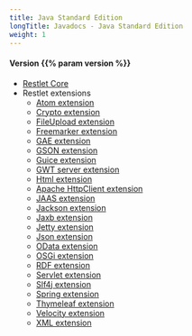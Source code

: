 ```yaml
---
title: Java Standard Edition
longTitle: Javadocs - Java Standard Edition
weight: 1
---
```


<h4>Version {{% param version %}}</h4>

<div class="javadocs-index">
  <ul>
    <li><a href="https://javadoc.io/doc/org.restlet/org.restlet/{{% param version %}}/">Restlet Core</a></li>
    <li>Restlet extensions
      <ul>
        <li><a href="https://javadoc.io/doc/org.restlet/org.restlet.ext.atom/{{% param version %}}/">Atom extension</a></li>
        <li><a href="https://javadoc.io/doc/org.restlet/org.restlet.ext.crypto/{{% param version %}}/">Crypto extension</a></li>
        <li><a href="https://javadoc.io/doc/org.restlet/org.restlet.ext.fileUpload/{{% param version %}}/">FileUpload extension</a></li>
        <li><a href="https://javadoc.io/doc/org.restlet/org.restlet.ext.freemarker/{{% param version %}}/">Freemarker extension</a></li>
        <li><a href="https://javadoc.io/doc/org.restlet/org.restlet.ext.gae/{{% param version %}}/">GAE extension</a></li>
        <li><a href="https://javadoc.io/doc/org.restlet/org.restlet.ext.gson/{{% param version %}}/">GSON extension</a></li>
        <li><a href="https://javadoc.io/doc/org.restlet/org.restlet.ext.guice/{{% param version %}}/">Guice extension</a></li>
        <li><a href="https://javadoc.io/doc/org.restlet/org.restlet.ext.gwt/{{% param version %}}/">GWT server extension</a></li>
        <li><a href="https://javadoc.io/doc/org.restlet/org.restlet.ext.html/{{% param version %}}/">Html extension</a></li>
        <li><a href="https://javadoc.io/doc/org.restlet/org.restlet.ext.httpclient/{{% param version %}}/">Apache HttpClient extension</a></li>
        <li><a href="https://javadoc.io/doc/org.restlet/org.restlet.ext.jaas/{{% param version %}}/">JAAS extension</a></li>
        <li><a href="https://javadoc.io/doc/org.restlet/org.restlet.ext.jackson/{{% param version %}}/">Jackson extension</a></li>
        <li><a href="https://javadoc.io/doc/org.restlet/org.restlet.ext.jaxb/{{% param version %}}/">Jaxb extension</a></li>
        <li><a href="https://javadoc.io/doc/org.restlet/org.restlet.ext.jetty/{{% param version %}}/">Jetty extension</a></li>
        <li><a href="https://javadoc.io/doc/org.restlet/org.restlet.ext.json/{{% param version %}}/">Json extension</a></li>
        <li><a href="https://javadoc.io/doc/org.restlet/org.restlet.ext.odata/{{% param version %}}/">OData extension</a></li>
        <li><a href="https://javadoc.io/doc/org.restlet/org.restlet.ext.osgi/{{% param version %}}/">OSGi extension</a></li>
        <li><a href="https://javadoc.io/doc/org.restlet/org.restlet.ext.rdf/{{% param version %}}/">RDF extension</a></li>
        <li><a href="https://javadoc.io/doc/org.restlet/org.restlet.ext.servlet/{{% param version %}}/">Servlet extension</a></li>
        <li><a href="https://javadoc.io/doc/org.restlet/org.restlet.ext.slf4j/{{% param version %}}/">Slf4j extension</a></li>
        <li><a href="https://javadoc.io/doc/org.restlet/org.restlet.ext.spring/{{% param version %}}/">Spring extension</a></li>
        <li><a href="https://javadoc.io/doc/org.restlet/org.restlet.ext.thymeleaf/{{% param version %}}/">Thymeleaf extension</a></li>
        <li><a href="https://javadoc.io/doc/org.restlet/org.restlet.ext.velocity/{{% param version %}}/">Velocity extension</a></li>
        <li><a href="https://javadoc.io/doc/org.restlet/org.restlet.ext.xml/{{% param version %}}/">XML extension</a></li>
      </ul>
    </li>
  </ul>
</div>
